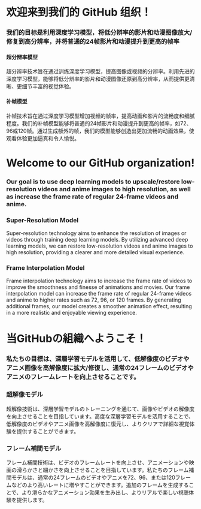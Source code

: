 # 欢迎来到我们的 GitHub 组织！

### 我们的目标是利用深度学习模型，将低分辨率的影片和动漫图像放大/修复到高分辨率，并将普通的24帧影片和动漫提升到更高的帧率

#### 超分辨率模型
超分辨率技术旨在通过训练深度学习模型，提高图像或视频的分辨率。利用先进的深度学习模型，能够将低分辨率的影片和动漫图像还原到高分辨率，从而提供更清晰、更细节丰富的视觉体验。

#### 补帧模型
补帧技术旨在通过深度学习模型增加视频的帧率，提高动画和影片的流畅度和细腻程度。我们的补帧模型能够将普通的24帧影片和动漫提升到更高的帧率，如72、96或120帧。通过生成额外的帧，我们的模型能够创造出更加流畅的动画效果，使观看体验更加逼真和令人愉悦。

# Welcome to our GitHub organization!

### Our goal is to use deep learning models to upscale/restore low-resolution videos and anime images to high resolution, as well as increase the frame rate of regular 24-frame videos and anime.

### Super-Resolution Model
Super-resolution technology aims to enhance the resolution of images or videos through training deep learning models. By utilizing advanced deep learning models, we can restore low-resolution videos and anime images to high resolution, providing a clearer and more detailed visual experience.

### Frame Interpolation Model
Frame interpolation technology aims to increase the frame rate of videos to improve the smoothness and finesse of animations and movies. Our frame interpolation model can increase the frame rate of regular 24-frame videos and anime to higher rates such as 72, 96, or 120 frames. By generating additional frames, our model creates a smoother animation effect, resulting in a more realistic and enjoyable viewing experience.


# 当GitHubの組織へようこそ！

### 私たちの目標は、深層学習モデルを活用して、低解像度のビデオやアニメ画像を高解像度に拡大/修復し、通常の24フレームのビデオやアニメのフレームレートを向上させることです。

### 超解像モデル
超解像技術は、深層学習モデルのトレーニングを通じて、画像やビデオの解像度を向上させることを目指しています。高度な深層学習モデルを活用することで、低解像度のビデオやアニメ画像を高解像度に復元し、よりクリアで詳細な視覚体験を提供することができます。

### フレーム補間モデル
フレーム補間技術は、ビデオのフレームレートを向上させ、アニメーションや映画の滑らかさと細かさを向上させることを目指しています。私たちのフレーム補間モデルは、通常の24フレームのビデオやアニメを72、96、または120フレームなどのより高いレートに増やすことができます。追加のフレームを生成することで、より滑らかなアニメーション効果を生み出し、よりリアルで楽しい視聴体験を提供します。
